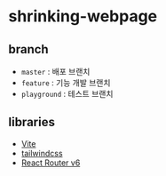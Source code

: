 # shrinking-webpage

## branch

* `master` : 배포 브랜치
* `feature` : 기능 개발 브랜치
* `playground` : 테스트 브랜치 

## libraries
* [Vite](https://vitejs.dev/)
* [tailwindcss](https://tailwindcss.com/)
* [React Router v6](https://reactrouter.com/)
